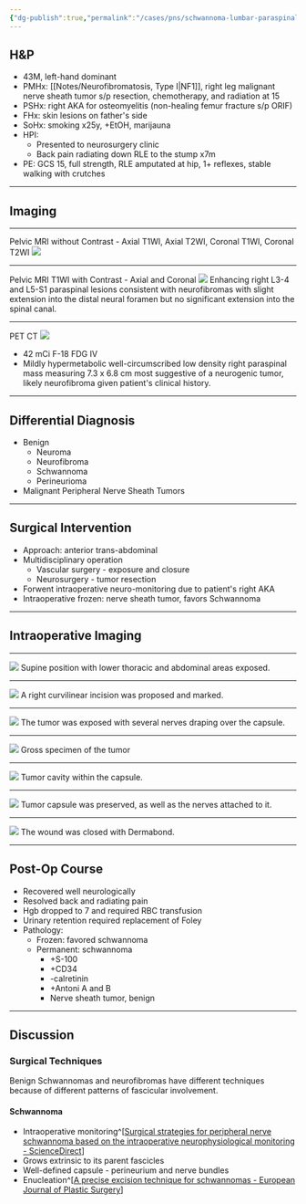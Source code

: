 ```yaml
---
{"dg-publish":true,"permalink":"/cases/pns/schwannoma-lumbar-paraspinal/","tags":["NF1","tumor/lsp","PNS","schwannoma"],"created":"2023-05-12T20:42:34.000-07:00","updated":"2023-09-07T23:03:11.560-07:00"}
---
```



## H&P

- 43M, left-hand dominant
- PMHx: [[Notes/Neurofibromatosis, Type I\|NF1]], right leg malignant nerve sheath tumor s/p resection, chemotherapy, and radiation at 15
- PSHx: right AKA for osteomyelitis (non-healing femur fracture s/p ORIF)
- FHx: skin lesions on father's side
- SoHx: smoking x25y, +EtOH, marijauna
- HPI: 
	- Presented to neurosurgery clinic
	- Back pain radiating down RLE to the stump x7m
- PE: GCS 15, full strength, RLE amputated at hip, 1+ reflexes, stable walking with crutches

---

## Imaging

---

Pelvic MRI without Contrast - Axial T1WI, Axial T2WI, Coronal T1WI, Coronal T2WI 
![](https://i.imgur.com/6MfNHCL.png)

---

Pelvic MRI T1WI with Contrast - Axial and Coronal
![](https://i.imgur.com/jW7ZCzD.png)
Enhancing right L3-4 and L5-S1 paraspinal lesions consistent with neurofibromas with slight extension into the distal neural foramen but no significant extension into the spinal canal. 

---

PET CT
![](https://i.imgur.com/gIFttns.png)
- 42 mCi F-18 FDG IV
- Mildly hypermetabolic well-circumscribed low density right paraspinal mass measuring 7.3 x 6.8 cm most suggestive of a neurogenic tumor, likely neurofibroma given patient's clinical history.

---

## Differential Diagnosis

- Benign
    -   Neuroma
    -   Neurofibroma
    -   Schwannoma
    -   Perineurioma
-   Malignant Peripheral Nerve Sheath Tumors

---

## Surgical Intervention

- Approach: anterior trans-abdominal
- Multidisciplinary operation
	- Vascular surgery - exposure and closure
	- Neurosurgery - tumor resection
- Forwent intraoperative neuro-monitoring due to patient's right AKA
- Intraoperative frozen: nerve sheath tumor, favors Schwannoma

---

## Intraoperative Imaging

---

![](https://i.imgur.com/soSWsd5.jpg) 
Supine position with lower thoracic and abdominal areas exposed. 

---

![](https://i.imgur.com/e4uymBz.jpg)
A right curvilinear incision was proposed and marked.

---

![](https://i.imgur.com/GBzvEkl.jpg)
The tumor was exposed with several nerves draping over the capsule.

---

![](https://i.imgur.com/6zps9dW.jpg)
Gross specimen of the tumor

---

![](https://i.imgur.com/fQ9GS60.jpg)
Tumor cavity within the capsule.

---

![](https://i.imgur.com/X0f99LR.jpg)
Tumor capsule was preserved, as well as the nerves attached to it.

---

![](https://i.imgur.com/O2xCxIh.jpg)
The wound was closed with Dermabond.

---

## Post-Op Course

- Recovered well neurologically
- Resolved back and radiating pain
- Hgb dropped to 7 and required RBC transfusion
- Urinary retention required replacement of Foley
- Pathology:
	- Frozen: favored schwannoma
	- Permanent: schwannoma
		- +S-100
		- +CD34
		- -calretinin
		- +Antoni A and B
		- Nerve sheath tumor, benign

---

## Discussion

### Surgical Techniques

Benign Schwannomas and neurofibromas have different techniques because of different patterns of fascicular involvement.

#### Schwannoma


- Intraoperative monitoring^[[Surgical strategies for peripheral nerve schwannoma based on the intraoperative neurophysiological monitoring - ScienceDirect](https://www.sciencedirect.com/science/article/pii/S2468900919300386)]
- Grows extrinsic to its parent fascicles
- Well-defined capsule - perineurium and nerve bundles
- Enucleation^[[A precise excision technique for schwannomas - European Journal of Plastic Surgery](https://link.springer.com/article/10.1007/s00238-012-0715-1)]